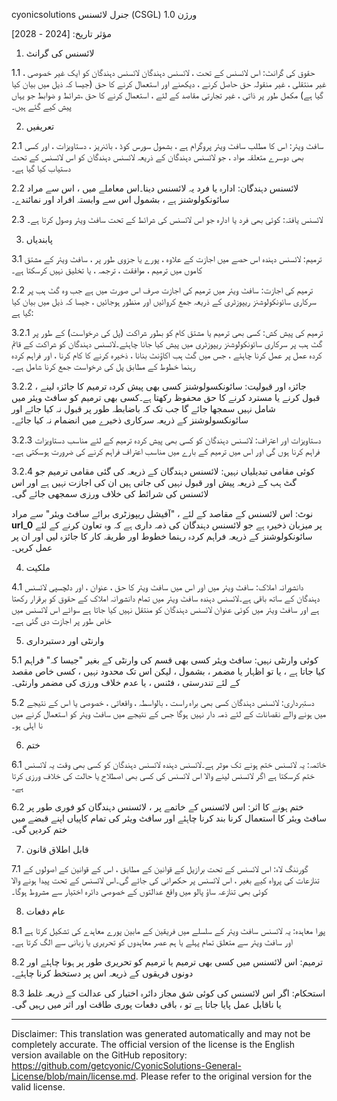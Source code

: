 cyonicsolutions جنرل لائسنس (CSGL)
ورژن 1.0

مؤثر تاریخ: [2024 - 2028]

1. لائسنس کی گرانٹ

1.1 حقوق کی گرانٹ: اس لائسنس کے تحت ، لائسنس دہندگان لائسنس دہندگان کو ایک غیر خصوصی ، غیر منتقلی ، غیر منقولہ حق حاصل کرنے ، دیکھنے اور استعمال کرنے کا حق (جیسا کہ ذیل میں بیان کیا گیا ہے) مکمل طور پر ذاتی ، غیر تجارتی مقاصد کے لئے ، استعمال کرنے کا حق ،شرائط و ضوابط جو یہاں پیش کیے گئے ہیں۔

2. تعریفیں

2.1 سافٹ ویئر: اس کا مطلب سافٹ ویئر پروگرام ہے ، بشمول سورس کوڈ ، بائنریز ، دستاویزات ، اور کسی بھی دوسرے متعلقہ مواد ، جو لائسنس دہندگان کے ذریعہ لائسنس دہندگان کو اس لائسنس کے تحت دستیاب کیا گیا ہے۔

2.2 لائسنس دہندگان: ادارہ یا فرد یہ لائسنس دینا۔اس معاملے میں ، اس سے مراد سائونکولوشنز ہے ، بشمول اس سے وابستہ افراد اور نمائندے۔

2.3 لائسنس یافتہ: کوئی بھی فرد یا ادارہ جو اس لائسنس کی شرائط کے تحت سافٹ ویئر وصول کرتا ہے۔

3. پابندیاں

3.1 ترمیم: لائسنس دہندہ اس حصے میں اجازت کے علاوہ ، پورے یا جزوی طور پر ، سافٹ ویئر کے مشتق کاموں میں ترمیم ، موافقت ، ترجمہ ، یا تخلیق نہیں کرسکتا ہے۔

2.2 ترمیم کی اجازت: سافٹ ویئر میں ترمیم کی اجازت صرف اس صورت میں ہے جب وہ گٹ ہب پر سرکاری سائونکولوشنز ریپوزٹری کے ذریعہ جمع کروائیں اور منظور ہوجائیں ، جیسا کہ ذیل میں بیان کیا گیا ہے:

3.2.1 ترمیم کی پیش کش: کسی بھی ترمیم یا مشتق کام کو بطور شراکت (پل کی درخواست) کے طور پر گٹ ہب پر سرکاری سائونکولوشنز ریپوزٹری میں پیش کیا جانا چاہئے۔لائسنس دہندگان کو شراکت کے قائم کردہ عمل پر عمل کرنا چاہئے ، جس میں گٹ ہب اکاؤنٹ بنانا ، ذخیرہ کرنے کا کام کرنا ، اور فراہم کردہ رہنما خطوط کے مطابق پل کی درخواست جمع کرنا شامل ہے۔

3.2.2 جائزہ اور قبولیت: سائونکسولوشنز کسی بھی پیش کردہ ترمیم کا جائزہ لینے ، قبول کرنے یا مسترد کرنے کا حق محفوظ رکھتا ہے۔کسی بھی ترمیم کو سافٹ ویئر میں شامل نہیں سمجھا جائے گا جب تک کہ باضابطہ طور پر قبول نہ کیا جائے اور سائونکسولوشنز کے ذریعہ سرکاری ذخیرے میں انضمام نہ کیا جائے۔

3.2.3 دستاویزات اور اعتراف: لائسنس دہندگان کو کسی بھی پیش کردہ ترمیم کے لئے مناسب دستاویزات فراہم کرنا ہوں گی اور اس میں ترمیم کے بارے میں مناسب اعتراف فراہم کرنے کی ضرورت ہوسکتی ہے۔

3.2.4 کوئی مقامی تبدیلیاں نہیں: لائسنس دہندگان کے ذریعہ کی گئی مقامی ترمیم جو گٹ ہب کے ذریعہ پیش اور قبول نہیں کی جاتی ہیں ان کی اجازت نہیں ہے اور اس لائسنس کی شرائط کی خلاف ورزی سمجھی جائے گی۔

نوٹ: اس لائسنس کے مقاصد کے لئے ، "آفیشل ریپوزٹری برائے سافٹ ویئر" سے مراد __url_0__ پر میزبان ذخیرہ ہے جو لائسنس دہندگان کی ذمہ داری ہے کہ وہ تعاون کرنے کے لئے سائونکولوشنز کے ذریعہ فراہم کردہ رہنما خطوط اور طریقہ کار کا جائزہ لیں اور ان پر عمل کریں۔

4. ملکیت

4.1 دانشورانہ املاک: سافٹ ویئر میں اور اس میں سافٹ ویئر کا حق ، عنوان ، اور دلچسپی لائسنس دہندگان کے ساتھ باقی ہے۔لائسنس دہندہ سافٹ ویئر میں تمام دانشورانہ املاک کے حقوق کو برقرار رکھتا ہے اور سافٹ ویئر میں کوئی عنوان لائسنس دہندگان کو منتقل نہیں کیا جاتا ہے سوائے اس لائسنس میں خاص طور پر اجازت دی گئی ہے۔

5. وارنٹی اور دستبرداری

5.1 کوئی وارنٹی نہیں: سافٹ ویئر کسی بھی قسم کی وارنٹی کے بغیر "جیسا کہ" فراہم کیا جاتا ہے ، یا تو اظہار یا مضمر ، بشمول ، لیکن اس تک محدود نہیں ، کسی خاص مقصد کے لئے تندرستی ، فٹنس ، یا عدم خلاف ورزی کی مضمر وارنٹی۔

5.2 دستبرداری: لائسنس دہندگان کسی بھی براہ راست ، بالواسطہ ، واقعاتی ، خصوصی یا اس کے نتیجے میں ہونے والے نقصانات کے لئے ذمہ دار نہیں ہوگا جس کے نتیجے میں سافٹ ویئر کو استعمال کرنے میں نا اہلی ہو۔

6. ختم

6.1 خاتمہ: یہ لائسنس ختم ہونے تک موثر ہے۔لائسنس دہندہ لائسنس دہندگان کو کسی بھی وقت یہ لائسنس ختم کرسکتا ہے اگر لائسنس لینے والا اس لائسنس کی کسی بھی اصطلاح یا حالت کی خلاف ورزی کرتا ہے۔

6.2 ختم ہونے کا اثر: اس لائسنس کے خاتمے پر ، لائسنس دہندگان کو فوری طور پر سافٹ ویئر کا استعمال کرنا بند کرنا چاہئے اور سافٹ ویئر کی تمام کاپیاں اپنے قبضے میں ختم کردیں گی۔

7. قابل اطلاق قانون

7.1 گورننگ لاء: اس لائسنس کے تحت برازیل کے قوانین کے مطابق ، اس کے قوانین کے اصولوں کے تنازعات کی پرواہ کیے بغیر ، اس لائسنس پر حکمرانی کی جائے گی۔اس لائسنس کے تحت پیدا ہونے والا کوئی بھی تنازعہ ساؤ پالو میں واقع عدالتوں کے خصوصی دائرہ اختیار سے مشروط ہوگا۔

8. عام دفعات

8.1 پورا معاہدہ: یہ لائسنس سافٹ ویئر کے سلسلے میں فریقین کے مابین پورے معاہدے کی تشکیل کرتا ہے اور سافٹ ویئر سے متعلق تمام پہلے یا ہم عصر معاہدوں کو تحریری یا زبانی سے الگ کرتا ہے۔

8.2 ترمیم: اس لائسنس میں کسی بھی ترمیم یا ترمیم کو تحریری طور پر ہونا چاہئے اور دونوں فریقوں کے ذریعہ اس پر دستخط کرنا چاہئے۔

8.3 استحکام: اگر اس لائسنس کی کوئی شق مجاز دائرہ اختیار کی عدالت کے ذریعہ غلط یا ناقابل عمل پایا جاتا ہے تو ، باقی دفعات پوری طاقت اور اثر میں رہیں گی۔

---
Disclaimer: This translation was generated automatically and may not be completely accurate. The official version of the license is the English version available on the GitHub repository: https://github.com/getcyonic/CyonicSolutions-General-License/blob/main/license.md. Please refer to the original version for the valid license.